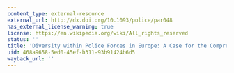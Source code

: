 ```yaml
---
content_type: external-resource
external_url: http://dx.doi.org/10.1093/police/par048
has_external_license_warning: true
license: https://en.wikipedia.org/wiki/All_rights_reserved
status: ''
title: 'Diversity within Police Forces in Europe: A Case for the Comprehensive View'
uid: 468a9658-5ed0-45ef-b311-93b91424b6d5
wayback_url: ''
---
```

